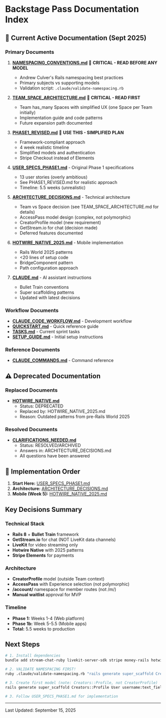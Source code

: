 # Backstage Pass Documentation Index

## 📍 Current Active Documentation (Sept 2025)

### Primary Documents
1. **[NAMESPACING_CONVENTIONS.md](./NAMESPACING_CONVENTIONS.md)** 🔴 **CRITICAL - READ BEFORE ANY MODEL**
   - Andrew Culver's Rails namespacing best practices
   - Primary subjects vs supporting models
   - Validation script: `.claude/validate-namespacing.rb`

2. **[TEAM_SPACE_ARCHITECTURE.md](./TEAM_SPACE_ARCHITECTURE.md)** 🔴 **CRITICAL - READ FIRST**
   - Team has_many Spaces with simplified UX (one Space per Team initially)
   - Implementation guide and code patterns
   - Future expansion path documented

3. **[PHASE1_REVISED.md](./PHASE1_REVISED.md)** 🔴 **USE THIS - SIMPLIFIED PLAN**
   - Framework-compliant approach
   - 4 week realistic timeline
   - Simplified models and authentication
   - Stripe Checkout instead of Elements

4. **[USER_SPECS_PHASE1.md](./USER_SPECS_PHASE1.md)** - Original Phase 1 specifications
   - 13 user stories (overly ambitious)
   - See PHASE1_REVISED.md for realistic approach
   - Timeline: 5.5 weeks (unrealistic)

5. **[ARCHITECTURE_DECISIONS.md](./ARCHITECTURE_DECISIONS.md)** - Technical architecture
   - Team vs Space decision (see TEAM_SPACE_ARCHITECTURE.md for details)
   - AccessPass model design (complex, not polymorphic)
   - CreatorProfile model (new requirement)
   - GetStream.io for chat (decision made)
   - Deferred features documented

6. **[HOTWIRE_NATIVE_2025.md](./HOTWIRE_NATIVE_2025.md)** - Mobile implementation
   - Rails World 2025 patterns
   - <20 lines of setup code
   - BridgeComponent pattern
   - Path configuration approach

4. **[CLAUDE.md](./CLAUDE.md)** - AI assistant instructions
   - Bullet Train conventions
   - Super scaffolding patterns
   - Updated with latest decisions

### Workflow Documents
- **[CLAUDE_CODE_WORKFLOW.md](./CLAUDE_CODE_WORKFLOW.md)** - Development workflow
- **[QUICKSTART.md](./QUICKSTART.md)** - Quick reference guide
- **[TASKS.md](./TASKS.md)** - Current sprint tasks
- **[SETUP_GUIDE.md](./SETUP_GUIDE.md)** - Initial setup instructions

### Reference Documents
- **[CLAUDE_COMMANDS.md](./CLAUDE_COMMANDS.md)** - Command reference

## ⚠️ Deprecated Documentation

### Replaced Documents
- **[HOTWIRE_NATIVE.md](./HOTWIRE_NATIVE.md)** 
  - Status: DEPRECATED
  - Replaced by: HOTWIRE_NATIVE_2025.md
  - Reason: Outdated patterns from pre-Rails World 2025

### Resolved Documents
- **[CLARIFICATIONS_NEEDED.md](./CLARIFICATIONS_NEEDED.md)**
  - Status: RESOLVED/ARCHIVED
  - Answers in: ARCHITECTURE_DECISIONS.md
  - All questions have been answered

## 🚀 Implementation Order

1. **Start Here:** [USER_SPECS_PHASE1.md](./USER_SPECS_PHASE1.md)
2. **Architecture:** [ARCHITECTURE_DECISIONS.md](./ARCHITECTURE_DECISIONS.md)
3. **Mobile (Week 5):** [HOTWIRE_NATIVE_2025.md](./HOTWIRE_NATIVE_2025.md)

## Key Decisions Summary

### Technical Stack
- **Rails 8** + **Bullet Train** framework
- **GetStream.io** for chat (NOT LiveKit data channels)
- **LiveKit** for video streaming only
- **Hotwire Native** with 2025 patterns
- **Stripe Elements** for payments

### Architecture
- **CreatorProfile** model (outside Team context)
- **AccessPass** with Experience selection (not polymorphic)
- **/account/** namespace for member routes (not /m/)
- **Manual waitlist** approval for MVP

### Timeline
- **Phase 1:** Weeks 1-4 (Web platform)
- **Phase 1b:** Week 5-5.5 (Mobile apps)
- **Total:** 5.5 weeks to production

## Next Steps

```bash
# 1. Install dependencies
bundle add stream-chat-ruby livekit-server-sdk stripe money-rails hotwire-native-rails

# 2. VALIDATE NAMESPACING FIRST!
ruby .claude/validate-namespacing.rb "rails generate super_scaffold Creators::Profile User username:text_field"

# 3. Create first model (note: Creators::Profile, not CreatorProfile)
rails generate super_scaffold Creators::Profile User username:text_field bio:text_area

# 3. Follow USER_SPECS_PHASE1.md for implementation
```

---

Last Updated: September 15, 2025